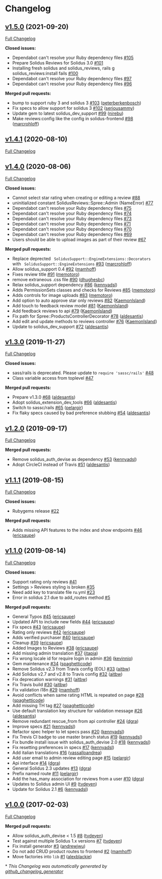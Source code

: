 # Changelog

## [v1.5.0](https://github.com/solidusio-contrib/solidus_reviews/tree/v1.5.0) (2021-09-20)

[Full Changelog](https://github.com/solidusio-contrib/solidus_reviews/compare/v1.4.1...v1.5.0)

**Closed issues:**

- Dependabot can't resolve your Ruby dependency files [\#105](https://github.com/solidusio-contrib/solidus_reviews/issues/105)
- Prepare Solidus Reviews for Solidus 3.0 [\#101](https://github.com/solidusio-contrib/solidus_reviews/issues/101)
- Installing fresh solidus and solidus\_reviews, rails g solidus\_reviews:install fails [\#100](https://github.com/solidusio-contrib/solidus_reviews/issues/100)
- Dependabot can't resolve your Ruby dependency files [\#97](https://github.com/solidusio-contrib/solidus_reviews/issues/97)
- Dependabot can't resolve your Ruby dependency files [\#96](https://github.com/solidusio-contrib/solidus_reviews/issues/96)

**Merged pull requests:**

- bump to support ruby 3 and solidus 3 [\#103](https://github.com/solidusio-contrib/solidus_reviews/pull/103) ([peterberkenbosch](https://github.com/peterberkenbosch))
- Fix specs to allow support for solidus 3 [\#102](https://github.com/solidusio-contrib/solidus_reviews/pull/102) ([seriousammy](https://github.com/seriousammy))
- Update gem to latest solidus\_dev\_support [\#99](https://github.com/solidusio-contrib/solidus_reviews/pull/99) ([nirebu](https://github.com/nirebu))
- Make reviews:config like the config in solidus-frontend [\#98](https://github.com/solidusio-contrib/solidus_reviews/pull/98) ([marcrohloff](https://github.com/marcrohloff))

## [v1.4.1](https://github.com/solidusio-contrib/solidus_reviews/tree/v1.4.1) (2020-08-10)

[Full Changelog](https://github.com/solidusio-contrib/solidus_reviews/compare/v1.4.0...v1.4.1)

## [v1.4.0](https://github.com/solidusio-contrib/solidus_reviews/tree/v1.4.0) (2020-08-06)

[Full Changelog](https://github.com/solidusio-contrib/solidus_reviews/compare/v1.3.0...v1.4.0)

**Closed issues:**

- Cannot select star rating when creating or editing a review [\#88](https://github.com/solidusio-contrib/solidus_reviews/issues/88)
- uninitialized constant SolidusReviews::Spree::Admin \(NameError\) [\#77](https://github.com/solidusio-contrib/solidus_reviews/issues/77)
- Dependabot can't resolve your Ruby dependency files [\#75](https://github.com/solidusio-contrib/solidus_reviews/issues/75)
- Dependabot can't resolve your Ruby dependency files [\#74](https://github.com/solidusio-contrib/solidus_reviews/issues/74)
- Dependabot can't resolve your Ruby dependency files [\#73](https://github.com/solidusio-contrib/solidus_reviews/issues/73)
- Dependabot can't resolve your Ruby dependency files [\#71](https://github.com/solidusio-contrib/solidus_reviews/issues/71)
- Dependabot can't resolve your Ruby dependency files [\#70](https://github.com/solidusio-contrib/solidus_reviews/issues/70)
- Dependabot can't resolve your Ruby dependency files [\#69](https://github.com/solidusio-contrib/solidus_reviews/issues/69)
- Users should be able to upload images as part of their review [\#67](https://github.com/solidusio-contrib/solidus_reviews/issues/67)

**Merged pull requests:**

- Replace deprected ` SolidusSupport::EngineExtensions::Decorators` with ` SolidusSupport::EngineExtensions` [\#93](https://github.com/solidusio-contrib/solidus_reviews/pull/93) ([marcrohloff](https://github.com/marcrohloff))
- Allow solidus\_support 0.4 [\#92](https://github.com/solidusio-contrib/solidus_reviews/pull/92) ([mamhoff](https://github.com/mamhoff))
- Fixes review title [\#91](https://github.com/solidusio-contrib/solidus_reviews/pull/91) ([memotoro](https://github.com/memotoro))
- remove extraneous .css file [\#90](https://github.com/solidusio-contrib/solidus_reviews/pull/90) ([dhughesbc](https://github.com/dhughesbc))
- Relax solidus\_support dependency [\#86](https://github.com/solidusio-contrib/solidus_reviews/pull/86) ([kennyadsl](https://github.com/kennyadsl))
- Adds PermissionSets classes and checks for Reviews [\#85](https://github.com/solidusio-contrib/solidus_reviews/pull/85) ([memotoro](https://github.com/memotoro))
- Adds controls for image uploads [\#83](https://github.com/solidusio-contrib/solidus_reviews/pull/83) ([memotoro](https://github.com/memotoro))
- Add option to auto approve star only reviews [\#82](https://github.com/solidusio-contrib/solidus_reviews/pull/82) ([KaemonIsland](https://github.com/KaemonIsland))
- Add touch to feedback review model [\#81](https://github.com/solidusio-contrib/solidus_reviews/pull/81) ([KaemonIsland](https://github.com/KaemonIsland))
- Add feedback reviews to api [\#79](https://github.com/solidusio-contrib/solidus_reviews/pull/79) ([KaemonIsland](https://github.com/KaemonIsland))
- Fix path for Spree::ProductsControllerDecorator [\#78](https://github.com/solidusio-contrib/solidus_reviews/pull/78) ([aldesantis](https://github.com/aldesantis))
- Add edit and update methods to reviews controller [\#76](https://github.com/solidusio-contrib/solidus_reviews/pull/76) ([KaemonIsland](https://github.com/KaemonIsland))
- Update to solidus\_dev\_support [\#72](https://github.com/solidusio-contrib/solidus_reviews/pull/72) ([aldesantis](https://github.com/aldesantis))

## [v1.3.0](https://github.com/solidusio-contrib/solidus_reviews/tree/v1.3.0) (2019-11-27)

[Full Changelog](https://github.com/solidusio-contrib/solidus_reviews/compare/v1.2.0...v1.3.0)

**Closed issues:**

- sass/rails is deprecated. Please update to `require 'sassc/rails'` [\#48](https://github.com/solidusio-contrib/solidus_reviews/issues/48)
- Class variable access from toplevel [\#47](https://github.com/solidusio-contrib/solidus_reviews/issues/47)

**Merged pull requests:**

- Prepare v1.3.0 [\#68](https://github.com/solidusio-contrib/solidus_reviews/pull/68) ([aldesantis](https://github.com/aldesantis))
- Adopt solidus\_extension\_dev\_tools [\#66](https://github.com/solidusio-contrib/solidus_reviews/pull/66) ([aldesantis](https://github.com/aldesantis))
- Switch to sassc/rails [\#65](https://github.com/solidusio-contrib/solidus_reviews/pull/65) ([pelargir](https://github.com/pelargir))
- Fix flaky specs caused by bad preference stubbing [\#54](https://github.com/solidusio-contrib/solidus_reviews/pull/54) ([aldesantis](https://github.com/aldesantis))

## [v1.2.0](https://github.com/solidusio-contrib/solidus_reviews/tree/v1.2.0) (2019-09-17)

[Full Changelog](https://github.com/solidusio-contrib/solidus_reviews/compare/v1.1.1...v1.2.0)

**Merged pull requests:**

- Remove solidus\_auth\_devise as dependency [\#53](https://github.com/solidusio-contrib/solidus_reviews/pull/53) ([kennyadsl](https://github.com/kennyadsl))
- Adopt CircleCI instead of Travis [\#51](https://github.com/solidusio-contrib/solidus_reviews/pull/51) ([aldesantis](https://github.com/aldesantis))

## [v1.1.1](https://github.com/solidusio-contrib/solidus_reviews/tree/v1.1.1) (2019-08-15)

[Full Changelog](https://github.com/solidusio-contrib/solidus_reviews/compare/v1.1.0...v1.1.1)

**Closed issues:**

- Rubygems release [\#22](https://github.com/solidusio-contrib/solidus_reviews/issues/22)

**Merged pull requests:**

- Adds missing API features to the index and show endpoints [\#46](https://github.com/solidusio-contrib/solidus_reviews/pull/46) ([ericsaupe](https://github.com/ericsaupe))

## [v1.1.0](https://github.com/solidusio-contrib/solidus_reviews/tree/v1.1.0) (2019-08-14)

[Full Changelog](https://github.com/solidusio-contrib/solidus_reviews/compare/v1.0.0...v1.1.0)

**Closed issues:**

- Support rating only reviews [\#41](https://github.com/solidusio-contrib/solidus_reviews/issues/41)
- Settings \> Reviews styling is broken [\#35](https://github.com/solidusio-contrib/solidus_reviews/issues/35)
- Need add key to translate file ru.yml [\#23](https://github.com/solidusio-contrib/solidus_reviews/issues/23)
- Error in solidus 2.1 due to add\_routes method [\#5](https://github.com/solidusio-contrib/solidus_reviews/issues/5)

**Merged pull requests:**

- General Typos [\#45](https://github.com/solidusio-contrib/solidus_reviews/pull/45) ([ericsaupe](https://github.com/ericsaupe))
- Updated API to include new fields [\#44](https://github.com/solidusio-contrib/solidus_reviews/pull/44) ([ericsaupe](https://github.com/ericsaupe))
- Fix specs [\#43](https://github.com/solidusio-contrib/solidus_reviews/pull/43) ([ericsaupe](https://github.com/ericsaupe))
- Rating only reviews [\#42](https://github.com/solidusio-contrib/solidus_reviews/pull/42) ([ericsaupe](https://github.com/ericsaupe))
- Adds verified purchaser [\#40](https://github.com/solidusio-contrib/solidus_reviews/pull/40) ([ericsaupe](https://github.com/ericsaupe))
- Cleanup [\#39](https://github.com/solidusio-contrib/solidus_reviews/pull/39) ([ericsaupe](https://github.com/ericsaupe))
- Added Images to Reviews [\#38](https://github.com/solidusio-contrib/solidus_reviews/pull/38) ([ericsaupe](https://github.com/ericsaupe))
- Add missing admin translation [\#37](https://github.com/solidusio-contrib/solidus_reviews/pull/37) ([jtapia](https://github.com/jtapia))
- Fix wrong locale id for require login in admin [\#36](https://github.com/solidusio-contrib/solidus_reviews/pull/36) ([kevinnio](https://github.com/kevinnio))
- Gem maintenance [\#34](https://github.com/solidusio-contrib/solidus_reviews/pull/34) ([spaghetticode](https://github.com/spaghetticode))
- Remove Solidus v2.3 from Travis config \(EOL\) [\#33](https://github.com/solidusio-contrib/solidus_reviews/pull/33) ([aitbw](https://github.com/aitbw))
- Add Solidus v2.7 and v2.8 to Travis config [\#32](https://github.com/solidusio-contrib/solidus_reviews/pull/32) ([aitbw](https://github.com/aitbw))
- Fix deprecation warnings [\#31](https://github.com/solidusio-contrib/solidus_reviews/pull/31) ([aitbw](https://github.com/aitbw))
- Fix Travis build [\#30](https://github.com/solidusio-contrib/solidus_reviews/pull/30) ([aitbw](https://github.com/aitbw))
- Fix validation i18n [\#29](https://github.com/solidusio-contrib/solidus_reviews/pull/29) ([mamhoff](https://github.com/mamhoff))
- Avoid conflicts when same rating HTML is repeated on page [\#28](https://github.com/solidusio-contrib/solidus_reviews/pull/28) ([spaghetticode](https://github.com/spaghetticode))
- Add missing TH tag [\#27](https://github.com/solidusio-contrib/solidus_reviews/pull/27) ([spaghetticode](https://github.com/spaghetticode))
- Use default translation key structure for validation message [\#26](https://github.com/solidusio-contrib/solidus_reviews/pull/26) ([aldesantis](https://github.com/aldesantis))
- Remove redundant rescue\_from from api controller [\#24](https://github.com/solidusio-contrib/solidus_reviews/pull/24) ([dgra](https://github.com/dgra))
- Improve specs [\#21](https://github.com/solidusio-contrib/solidus_reviews/pull/21) ([kennyadsl](https://github.com/kennyadsl))
- Refactor spec helper to let specs pass [\#20](https://github.com/solidusio-contrib/solidus_reviews/pull/20) ([kennyadsl](https://github.com/kennyadsl))
- Fix Trevis CI badge to use master branch status [\#19](https://github.com/solidusio-contrib/solidus_reviews/pull/19) ([kennyadsl](https://github.com/kennyadsl))
- Fix bundle install issue with solidus\_auth\_devise 2.0 [\#18](https://github.com/solidusio-contrib/solidus_reviews/pull/18) ([kennyadsl](https://github.com/kennyadsl))
- Fix resetting preferences in specs [\#17](https://github.com/solidusio-contrib/solidus_reviews/pull/17) ([kennyadsl](https://github.com/kennyadsl))
- Add italian translations [\#16](https://github.com/solidusio-contrib/solidus_reviews/pull/16) ([vassalloandrea](https://github.com/vassalloandrea))
- Add user email to admin review editing page [\#15](https://github.com/solidusio-contrib/solidus_reviews/pull/15) ([pelargir](https://github.com/pelargir))
- Api interface [\#14](https://github.com/solidusio-contrib/solidus_reviews/pull/14) ([dgra](https://github.com/dgra))
- General Solidus 2.3 updates [\#13](https://github.com/solidusio-contrib/solidus_reviews/pull/13) ([dgra](https://github.com/dgra))
- Prefix named route [\#11](https://github.com/solidusio-contrib/solidus_reviews/pull/11) ([pelargir](https://github.com/pelargir))
- Add the has\_many association for reviews from a user [\#10](https://github.com/solidusio-contrib/solidus_reviews/pull/10) ([dgra](https://github.com/dgra))
- Updates to Solidus admin UI [\#9](https://github.com/solidusio-contrib/solidus_reviews/pull/9) ([tvdeyen](https://github.com/tvdeyen))
- Update for Solidus 2.1 [\#6](https://github.com/solidusio-contrib/solidus_reviews/pull/6) ([kennyadsl](https://github.com/kennyadsl))

## [v1.0.0](https://github.com/solidusio-contrib/solidus_reviews/tree/v1.0.0) (2017-02-03)

[Full Changelog](https://github.com/solidusio-contrib/solidus_reviews/compare/8640958dc42f9472cb5cbb85cab981a44f4c45db...v1.0.0)

**Merged pull requests:**

- Allow solidus\_auth\_devise \< 1.5 [\#8](https://github.com/solidusio-contrib/solidus_reviews/pull/8) ([tvdeyen](https://github.com/tvdeyen))
- Test against multiple Solidus 1.x versions [\#7](https://github.com/solidusio-contrib/solidus_reviews/pull/7) ([tvdeyen](https://github.com/tvdeyen))
- Fix install generator [\#3](https://github.com/solidusio-contrib/solidus_reviews/pull/3) ([andrewjwu](https://github.com/andrewjwu))
- Do not add CRUD product routes to frontend [\#2](https://github.com/solidusio-contrib/solidus_reviews/pull/2) ([mamhoff](https://github.com/mamhoff))
- Move factories into `lib` [\#1](https://github.com/solidusio-contrib/solidus_reviews/pull/1) ([alexblackie](https://github.com/alexblackie))



\* *This Changelog was automatically generated by [github_changelog_generator](https://github.com/github-changelog-generator/github-changelog-generator)*
